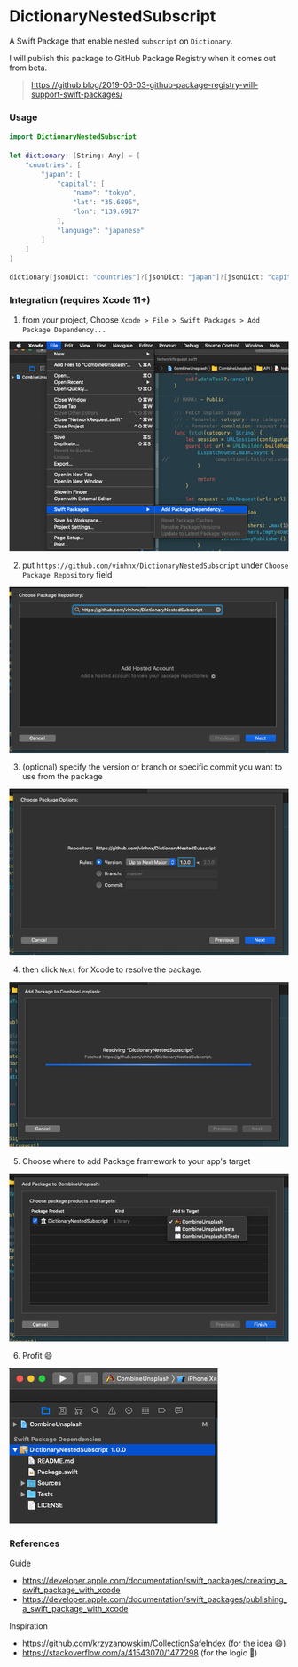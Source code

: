 # DictionaryNestedSubscript

A Swift Package that enable nested `subscript` on `Dictionary`.

I will publish this package to GitHub Package Registry when it comes out from beta.

> https://github.blog/2019-06-03-github-package-registry-will-support-swift-packages/

### Usage

```swift
import DictionaryNestedSubscript

let dictionary: [String: Any] = [
    "countries": [
        "japan": [
            "capital": [
                "name": "tokyo",
                "lat": "35.6895",
                "lon": "139.6917"
            ],
            "language": "japanese"
        ]
    ]
]

dictionary[jsonDict: "countries"]?[jsonDict: "japan"]?[jsonDict: "capital"]?["name"] // "tokyo"
```

### Integration (requires Xcode 11+)

1. from your project, Choose `Xcode > File > Swift Packages > Add Package Dependency...`

![demo](./screenshot/step_1.png)

2. put `https://github.com/vinhnx/DictionaryNestedSubscript` under `Choose Package Repository` field

![demo](./screenshot/step_2.png)

3. (optional) specify the version or branch or specific commit you want to use from the package

![demo](./screenshot/step_3.png)

4. then click `Next` for Xcode to resolve the package.

![demo](./screenshot/step_4.png)

5. Choose where to add Package framework to your app's target

![demo](./screenshot/step_5.png)

6. Profit :smile:

![demo](./screenshot/step_6.png)

### References

Guide

+ https://developer.apple.com/documentation/swift_packages/creating_a_swift_package_with_xcode
+ https://developer.apple.com/documentation/swift_packages/publishing_a_swift_package_with_xcode

Inspiration

+ https://github.com/krzyzanowskim/CollectionSafeIndex (for the idea :smile:)
+ https://stackoverflow.com/a/41543070/1477298 (for the logic :rocket:)
